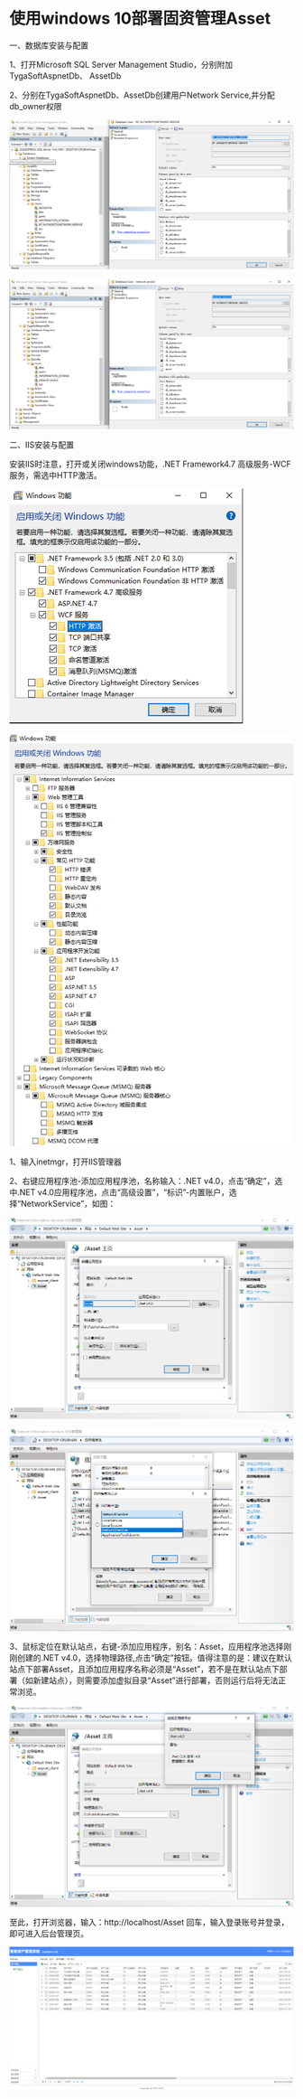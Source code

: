 # 使用windows 10部署固资管理Asset

一、数据库安装与配置

1、打开Microsoft SQL Server Management Studio，分别附加TygaSoftAspnetDb、 AssetDb

2、分别在TygaSoftAspnetDb、AssetDb创建用户Network Service,并分配db_owner权限

![iis-asset](../images/SqlServer2008R2005.png)

![iis-asset](../images/SqlServer2008R2006.png)

二、IIS安装与配置

安装IIS时注意，打开或关闭windows功能，.NET Framework4.7 高级服务-WCF服务，需选中HTTP激活。

![iis-asset](../images/IIS003.png)

![iis-asset](../images/IIS0033.png)

1、输入inetmgr，打开IIS管理器

2、右键应用程序池-添加应用程序池，名称输入：.NET v4.0，点击“确定”，选中.NET v4.0应用程序池，点击“高级设置”，“标识”-内置账户，选择“NetworkService”，如图：

![iis-asset](../images/IIS001.png)

![iis-asset](../images/IIS0011.png)

3、鼠标定位在默认站点，右键-添加应用程序，别名：Asset，应用程序池选择刚刚创建的.NET v4.0，选择物理路径,点击“确定”按钮。值得注意的是：建议在默认站点下部署Asset，且添加应用程序名称必须是“Asset”，若不是在默认站点下部署（如新建站点），则需要添加虚拟目录“Asset”进行部署，否则运行后将无法正常浏览。

![iis-asset](../images/IIS002.png)

至此，打开浏览器，输入：http://localhost/Asset 回车，输入登录账号并登录，即可进入后台管理页。

![iis-asset](../images/IIS004.png)